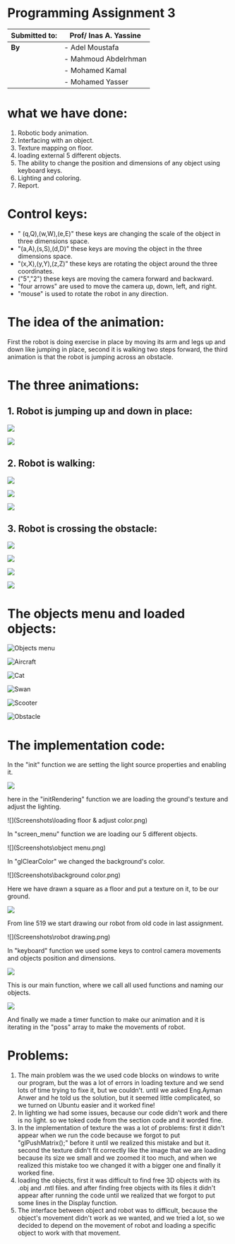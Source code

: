 # Programming Assignment 3 
| Submitted to: | Prof/ Inas A. Yassine |
| ----------- | ----------- |
| **By** | - Adel Moustafa |
|     | - Mahmoud Abdelrhman |
|     | - Mohamed Kamal |
|     | - Mohamed Yasser |

# what we have done:

1. Robotic body animation.
2. Interfacing with an object.
3. Texture mapping on floor.
4. loading external 5 different objects.
5. The ability to change the position and dimensions of any object using keyboard keys.
6. Lighting and coloring.
7. Report.

# Control keys:

- " (q,Q),(w,W),(e,E)" these keys are changing the scale of the object in three dimensions space.
- "(a,A),(s,S),(d,D)" these keys are moving the object in the three dimensions space.
- "(x,X),(y,Y),(z,Z)" these keys are rotating the object around the three coordinates.
- ("5","2") these keys are moving the camera forward and backward.
- "four arrows" are used to move the camera up, down, left, and right.
- "mouse" is used to rotate the robot in any direction.

# The idea of the animation:

First the robot is doing exercise in place by moving its arm and legs up and down like jumping in place, second it is walking two steps forward, the third animation is that the robot is jumping across an obstacle.  

# The three animations:

## 1. Robot is jumping up and down in place:

![](Screenshots\20.png)

![](Screenshots\21.png)

## 2. Robot is walking:

![](Screenshots\22.png)

![](Screenshots\23.png)

![](Screenshots\25.png)

## 3. Robot is crossing the obstacle:

![](Screenshots\1.png)

![](Screenshots\2.png)

![](Screenshots\10.png)

![](Screenshots\11.png)

# The objects menu and loaded objects:

![Objects menu](Screenshots\13.png)

![Aircraft](Screenshots\14.png)

![Cat](Screenshots\15.png)

![Swan](Screenshots\16.png)

![Scooter](Screenshots\17.png)

![Obstacle](Screenshots\4.png)



# The implementation code:

In the "init" function we are setting the light source properties and enabling it.

![](Screenshots\init.png)

here in the "initRendering" function we are loading the ground's texture and adjust the lighting.

![](Screenshots\loading floor & adjust color.png)

In "screen_menu" function we are loading our 5 different objects.

![](Screenshots\object menu.png)

In "glClearColor" we changed the background's color.

![](Screenshots\background color.png)

Here we have drawn a square as a floor and put a texture on it, to be our ground.

![](Screenshots\ground.png)

From line 519 we start drawing our robot from old code in last assignment.

![](Screenshots\robot drawing.png)

In "keyboard" function we used some keys to control camera movements and objects position and dimensions.

![](Screenshots\keys.png)

This is our main function, where we call all used functions and naming our objects.

![](Screenshots\main.png)

And finally we made a timer function to make our animation and it is iterating in the "poss" array to make the movements of robot.  

# Problems:

1. The main problem was the we used code blocks on windows to write our program, but the was a lot of errors in loading texture and we send lots of time trying to fixe it, but we couldn't. until we asked Eng.Ayman Anwer and he told us the solution, but it seemed little complicated, so we turned on Ubuntu easier and it worked fine!   
2. In lighting we had some issues, because our code didn't work and there is no light. so we toked code from the section code and it worded fine.
3. In the implementation of texture the was a lot of problems: first it didn't appear when we run the code because we forgot to put "glPushMatrix();" before it until we realized this mistake and but it. second the texture didn't fit correctly like the image that we are loading because its size we small and we zoomed it too much, and when we realized this mistake too we changed it with a bigger one and finally it worked fine.
4. loading the objects, first it was difficult to find free 3D objects with its .obj and .mtl files. and after finding free objects with its files it didn't appear after running the code until we realized that we forgot to put some lines in the Display function.
5. The interface between object and robot was to difficult, because the object's movement didn't work as we wanted, and we tried a lot, so we decided to depend on the movement of robot and loading a specific object to work with that movement.  